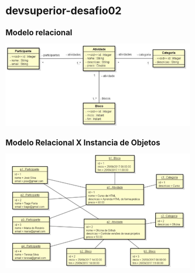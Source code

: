 # devsuperior-desafio02

## Modelo relacional
![](https://github.com/dionialves/imagefiles/blob/main/devsuperior-desafio02/tabelas-relacionais.png)

## Modelo Relacional X Instancia de Objetos
![](https://github.com/dionialves/imagefiles/blob/main/devsuperior-desafio02/seeding.png)

